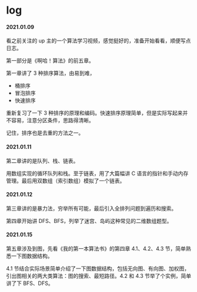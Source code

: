 # log

#### 2021.01.09

看之前关注的 up 主的一个算法学习视频，感觉挺好的，准备开始看看，顺便写点日志。

第一部分是《啊哈！算法》的前五章。

第一章讲了 3 种排序算法，由易到难，

- 桶排序
- 冒泡排序
- 快速排序

重新复习了一下 3 种排序的原理和编码。快速排序原理简单，但是实际写起来并不容易，注意分区条件，思路得清晰。

记住，排序也是去重的方法之一。


#### 2021.01.11

第二章讲的是队列、栈、链表。

用数组实现的循环队列和栈。至于链表，用了大篇幅讲 C 语言的指针和手动内存管理。最后用双数组（索引数组）模拟了一个链表。


#### 2021.01.12

第三章讲的是暴力法，穷举所有可能，最后引入全排列问题到遍历和搜索。

第四章开始讲 DFS、BFS，列举了迷宫、岛屿这种常见的二维数组题型。


#### 2021.01.15

第五章涉及到图，先看《我的第一本算法书》的第四章 4.1、4.2、4.3 节，简单熟悉一下图数据结构。

4.1 节结合实际场景简单介绍了一下图数据结构，包括无向图、有向图、加权图，引出图相关的两大类算法：图的搜索、最短路径。4.2 和 4.3 节举了个实例，简单讲了下 BFS、DFS。

